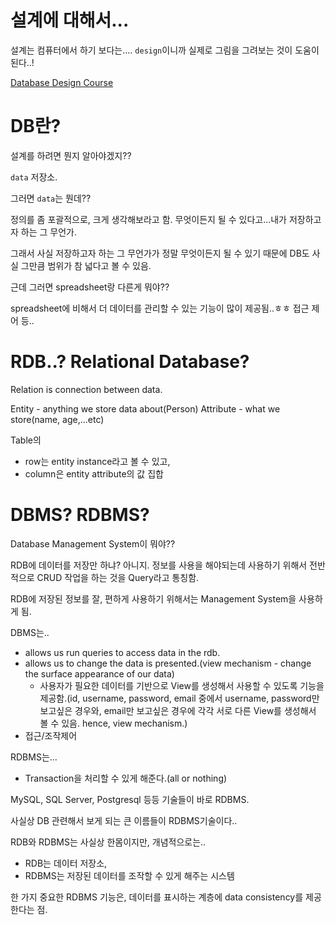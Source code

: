 # 설계에 대해서...

설계는 컴퓨터에서 하기 보다는.... `design`이니까 실제로 그림을 그려보는 것이 도움이 된다..!

[Database Design Course](https://www.youtube.com/watch?v=ztHopE5Wnpc)

# DB란?

설계를 하려면 뭔지 알아야겠지??

`data` 저장소.

그러면 `data`는 뭔데??

정의를 좀 포괄적으로, 크게 생각해보라고 함. 무엇이든지 될 수 있다고...내가 저장하고자 하는 그 무언가.

그래서 사실 저장하고자 하는 그 무언가가 정말 무엇이든지 될 수 있기 때문에 DB도 사실 그만큼 범위가 참 넓다고 볼 수 있음.

근데 그러면 spreadsheet랑 다른게 뭐야??

spreadsheet에 비해서 더 데이터를 관리할 수 있는 기능이 많이 제공됨..ㅎㅎ 접근 제어 등..

# RDB..? Relational Database?

Relation is connection between data.

Entity - anything we store data about(Person)
Attribute - what we store(name, age,...etc)

Table의

- row는 entity instance라고 볼 수 있고,
- column은 entity attribute의 값 집합

# DBMS? RDBMS?

Database Management System이 뭐야??

RDB에 데이터를 저장만 하냐? 아니지. 정보를 사용을 해야되는데 사용하기 위해서 전반적으로 CRUD 작업을 하는 것을 Query라고 통칭함.

RDB에 저장된 정보를 잘, 편하게 사용하기 위해서는 Management System을 사용하게 됨.

DBMS는..

- allows us run queries to access data in the rdb.
- allows us to change the data is presented.(view mechanism - change the surface appearance of our data)
  - 사용자가 필요한 데이터를 기반으로 View를 생성해서 사용할 수 있도록 기능을 제공함.(id, username, password, email 중에서 username, password만 보고싶은 경우와, email만 보고싶은 경우에 각각 서로 다른 View를 생성해서 볼 수 있음. hence, view mechanism.)
- 접근/조작제어

RDBMS는...

- Transaction을 처리할 수 있게 해준다.(all or nothing)

MySQL, SQL Server, Postgresql 등등 기술들이 바로 RDBMS.

사실상 DB 관련해서 보게 되는 큰 이름들이 RDBMS기술이다..

RDB와 RDBMS는 사실상 한몸이지만, 개념적으로는..

- RDB는 데이터 저장소,
- RDBMS는 저장된 데이터를 조작할 수 있게 해주는 시스템

한 가지 중요한 RDBMS 기능은, 데이터를 표시하는 계층에 data consistency를 제공한다는 점.
